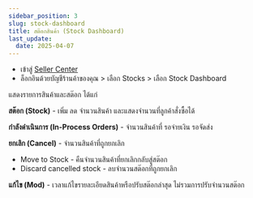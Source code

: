 ```yaml
---
sidebar_position: 3
slug: stock-dashboard
title: สต๊อกสินค้า (Stock Dashboard)
last_update:
  date: 2025-04-07
---
```


- เข้าสู่ [Seller Center]( https://seller.cafn.co)
- ล็อกอินด้วยบัญชีร้านค้าของคุณ > เลือก Stocks > เลือก Stock Dashboard

แสดงรายการสินค้าและสต๊อก ได้แก่

**สต๊อก (Stock)** - เพิ่ม ลด จำนวนสินค้า และแสดงจำนวนที่ลูกค้าสั่งซื้อได้

**กำลังดำเนินการ (In-Process Orders)** - จำนวนสินค้าที่ รอจ่ายเงิน รอจัดส่ง 

**ยกเลิก (Cancel)** - จำนวนสินค้าที่ถูกยกเลิก 
- Move to Stock - คืนจำนวนสินค้าที่ยกเลิกกลับสู่สต๊อก
- Discard cancelled stock - ลบจำนวนสต๊อกที่ถูกยกเลิก

**แก้ไข (Mod)** - เวลาแก้ไขรายละเอียดสินค้าหรือปรับสต๊อกล่าสุด ไม่รวมการปรับจำนวนสต๊อก